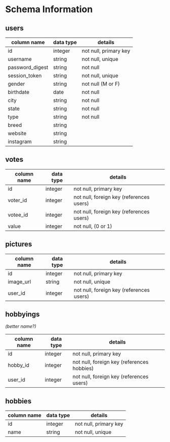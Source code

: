 # Schema Information

## users
column name     | data type | details
----------------|-----------|-----------------------
id              | integer   | not null, primary key
username        | string    | not null, unique
password_digest | string    | not null
session_token   | string    | not null, unique
gender          | string    | not null (M or F)
birthdate       | date      | not null
city            | string    | not null
state           | string    | not null
type            | string    | not null
breed           | string    | 
website         | string    | 
instagram       | string    |

## votes
column name | data type | details
------------|-----------|-----------------------
id          | integer   | not null, primary key
voter_id    | integer   | not null, foreign key (references users)
votee_id    | integer   | not null, foreign key (references users)
value       | integer   | not null, (0 or 1)

## pictures
column name | data type | details
------------|-----------|-----------------------
id          | integer   | not null, primary key
image_url   | string    | not null, unique
user_id     | integer   | not null, foreign key (references users)

## hobbyings
_(better name?)_

column name | data type | details
------------|-----------|-----------------------
id          | integer   | not null, primary key
hobby_id    | integer   | not null, foreign key (references hobbies)
user_id     | integer   | not null, foreign key (references users)

## hobbies
column name | data type | details
------------|-----------|-----------------------
id          | integer   | not null, primary key
name        | string    | not null, unique
